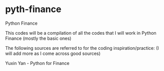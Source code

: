 # pyth-finance
 Python Finance

This codes will be a compilation of all the codes that I will work in Python Finance (mostly the basic ones)

The following sources are referred to for the coding inspiration/practice:
(I will add more as I come across good sources)

Yuxin Yan - Python for Finance